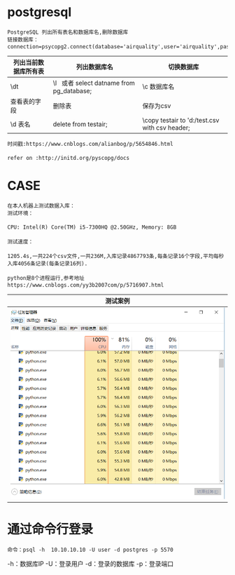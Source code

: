 # postgresql
    PostgreSQL 列出所有表名和数据库名,删除数据库
    链接数据库：
    connection=psycopg2.connect(database='airquality',user='airquality',password='123456',host='127.0.0.1',port='5432')

|列出当前数据库所有表| 列出数据库名| 切换数据库 | 
|-------|-----|----|
|\dt |\l   或者 select datname from pg_database;|\c 数据库名|
|查看表的字段|删除表|保存为csv|
|\d 表名|delete from testair;|\copy testair to 'd:/test.csv with csv header;|

    时间戳:https://www.cnblogs.com/alianbog/p/5654846.html

    refer on :http://initd.org/pyscopg/docs

# CASE
    在本人机器上测试数据入库：
    测试环境：

    CPU: Intel(R) Core(TM) i5-7300HQ @2.50GHz, Memory: 8GB

    测试速度：

    1205.4s,一共224个csv文件,一共236M,入库记录4867793条,每条记录16个字段,平均每秒入库4056条记录(每条记录16列).

    python是8个进程运行,参考地址https://www.cnblogs.com/yy3b2007com/p/5716907.html

| 测试案例 | 
| :---------------: | 
| ![](https://github.com/gc13141112/postgresql/raw/master/img/%E6%B5%8B%E8%AF%95%E8%BF%9B%E7%A8%8B.png) | 


# 通过命令行登录
    命令：psql -h  10.10.10.10 -U user -d postgres -p 5570
  -h：数据库IP 
  -U：登录用户 
  -d：登录的数据库 
  -p：登录端口
